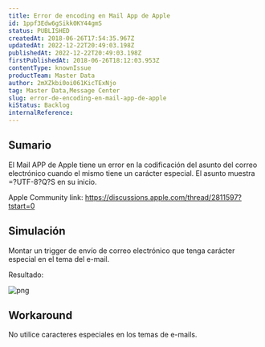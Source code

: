 ```yaml
---
title: Error de encoding en Mail App de Apple
id: 1ppf3Edw6gSikk0KY44gmS
status: PUBLISHED
createdAt: 2018-06-26T17:54:35.967Z
updatedAt: 2022-12-22T20:49:03.198Z
publishedAt: 2022-12-22T20:49:03.198Z
firstPublishedAt: 2018-06-26T18:12:03.953Z
contentType: knownIssue
productTeam: Master Data
author: 2mXZkbi0oi061KicTExNjo
tag: Master Data,Message Center
slug: error-de-encoding-en-mail-app-de-apple
kiStatus: Backlog
internalReference: 
---
```


## Sumario

El Mail APP de Apple tiene un error en la codificación del asunto del correo electrónico cuando el mismo tiene un carácter especial. El asunto muestra =?UTF-8?Q?S en su inicio.

Apple Community link:
https://discussions.apple.com/thread/2811597?tstart=0

## Simulación

Montar un trigger de envío de correo electrónico que tenga carácter especial en el tema del e-mail.

Resultado:

![png](//images.ctfassets.net/alneenqid6w5/2O4zWlYa1WoaQ0sUMUKS2Q/2862790a2e5124fcb612a7f17774a339/png.png)

## Workaround

No utilice caracteres especiales en los temas de e-mails.


